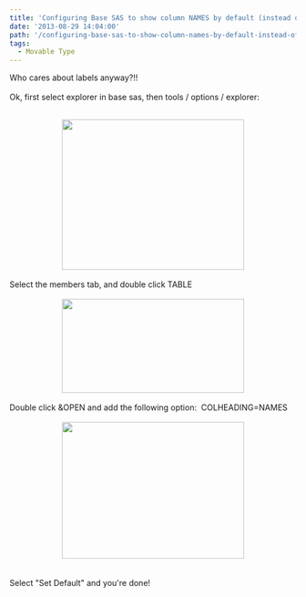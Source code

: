 ```yaml
---
title: 'Configuring Base SAS to show column NAMES by default (instead of labels)'
date: '2013-08-29 14:04:00'
path: '/configuring-base-sas-to-show-column-names-by-default-instead-of-labels/'
tags:
  - Movable Type
---
```


Who cares about labels anyway?!!<br /><br />Ok, first select explorer in base sas, then tools / options / explorer:<br /><br /><div style="clear: both; text-align: center;"><a href="../images/Screen+Shot+2013-08-29+at+15.00.31.png" style="margin-left: 1em; margin-right: 1em;"><img border="0" height="264" src="http://1.bp.blogspot.com/-tJzDjWP1LJM/Uh9UMGgIrHI/AAAAAAAAAX0/5z9yiGiPEQk/s320/Screen+Shot+2013-08-29+at+15.00.31.png" width="320" /></a></div><br />Select the members tab, and double click TABLE<br /><br /><div style="clear: both; text-align: center;"><a href="../images/Screen+Shot+2013-08-29+at+15.01.39.png" style="margin-left: 1em; margin-right: 1em;"><img border="0" height="165" src="http://4.bp.blogspot.com/-Y-3I7jvjo8Q/Uh9UYai1xgI/AAAAAAAAAX8/PG_FmYYV0pY/s320/Screen+Shot+2013-08-29+at+15.01.39.png" width="320" /></a></div><br />Double click &amp;OPEN and add the following option: &nbsp;COLHEADING=NAMES<br /><br /><div style="clear: both; text-align: center;"><a href="../images/Screen+Shot+2013-08-29+at+15.03.19.png" style="margin-left: 1em; margin-right: 1em;"><img border="0" height="240" src="http://3.bp.blogspot.com/-9Z1-J_q7l4s/Uh9Uyju15QI/AAAAAAAAAYE/YtV0oGYaZxI/s320/Screen+Shot+2013-08-29+at+15.03.19.png" width="320" /></a></div><br /><br />Select "Set Default" and you're done!<br /><br />